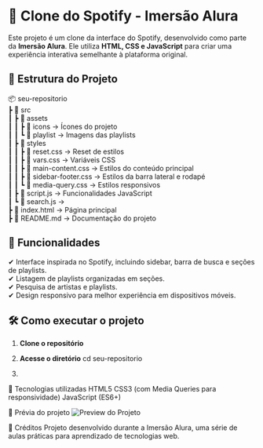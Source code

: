 # 🎵 Clone do Spotify - Imersão Alura  

Este projeto é um clone da interface do Spotify, desenvolvido como parte da **Imersão Alura**. Ele utiliza **HTML, CSS e JavaScript** para criar uma experiência interativa semelhante à plataforma original.  

## 📂 Estrutura do Projeto  

📦 seu-repositorio  
┣ 📂 src  
┃ ┣ 📂 assets  
┃ ┃ ┣ 📂 icons → Ícones do projeto  
┃ ┃ ┗ 📂 playlist → Imagens das playlists  
┃ ┣ 📂 styles  
┃ ┃ ┣ 📜 reset.css → Reset de estilos  
┃ ┃ ┣ 📜 vars.css → Variáveis CSS  
┃ ┃ ┣ 📜 main-content.css → Estilos do conteúdo principal  
┃ ┃ ┣ 📜 sidebar-footer.css → Estilos da barra lateral e rodapé  
┃ ┃ ┗ 📜 media-query.css → Estilos responsivos  
┃ ┣ 📜 script.js → Funcionalidades JavaScript  
┃ ┗ 📜 search.js →  
┣ 📜 index.html → Página principal  
┣ 📜 README.md → Documentação do projeto  



## 🚀 Funcionalidades  

✔ Interface inspirada no Spotify, incluindo sidebar, barra de busca e seções de playlists.  
✔ Listagem de playlists organizadas em seções.  
✔ Pesquisa de artistas e playlists.  
✔ Design responsivo para melhor experiência em dispositivos móveis.  

## 🛠 Como executar o projeto  

1. **Clone o repositório**  
  

2. **Acesse o diretório**
cd seu-repositorio

3. 

   📌 Tecnologias utilizadas
      HTML5
      CSS3 (com Media Queries para responsividade)
      JavaScript (ES6+)

   📸 Prévia do projeto
  ![Preview do Projeto](https://www.google.com/url?sa=i&url=https%3A%2F%2Fwww.techtudo.com.br%2Fdicas-e-tutoriais%2F2022%2F02%2Fspotify-web-como-usar-o-streaming-no-navegador.ghtml&psig=AOvVaw17UiKrA-32EyVuHojsITIk&ust=1738765901494000&source=images&cd=vfe&opi=89978449&ved=0CBQQjRxqFwoTCMCLo_KdqosDFQAAAAAdAAAAABAE)


  📜 Créditos
Projeto desenvolvido durante a Imersão Alura, uma série de aulas práticas para aprendizado de tecnologias web.

